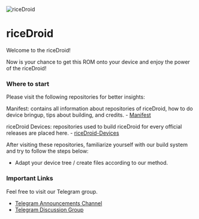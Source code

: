 ![riceDroid](https://github.com/RiceDroid/.github/raw/master/profile/rice.png)

riceDroid 
=====================
Welcome to the riceDroid! 

Now is your chance to get this ROM onto 
your device and enjoy the power 
of the riceDroid!

### Where to start

Please visit the following repositories for better insights: 

Manifest: contains all information about repositories of riceDroid, how to do device bringup, tips about building, and credits. - 
[Manifest](https://github.com/RiceDroid/android) 

riceDroid Devices: repositories used to build riceDroid for every official releases are placed here. - 
[riceDroid-Devices](https://github.com/riceDroid-Devices) 

After visiting these repositories, familiarize yourself with our build system and try to follow the steps below: 
- Adapt your device tree / create files according to our 
method.

### Important Links
Feel free to visit our Telegram group. 
- [Telegram Announcements Channel](https://t.me/riceDroidNews)
- [Telegram Discussion Group](https://t.me/riceDroidsupport)
